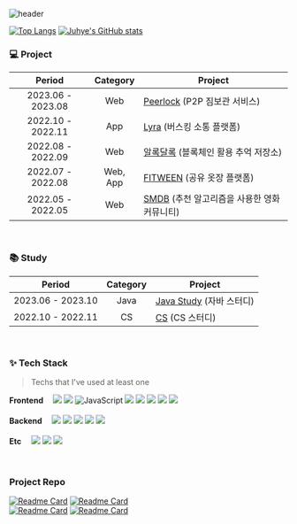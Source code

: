 ![header](https://capsule-render.vercel.app/api?type=rounded&color=auto&height=200&section=header&text=YoonJuhye💬&fontSize=90)

<!--
**YoonJuhye/YoonJuhye** is a ✨ _special_ ✨ repository because its `README.md` (this file) appears on your GitHub profile.

Here are some ideas to get you started:

- 🔭 I’m currently working on ...
- 🌱 I’m currently learning ...
- 👯 I’m looking to collaborate on ...
- 🤔 I’m looking for help with ...
- 💬 Ask me about ...
- 📫 How to reach me: ...
- 😄 Pronouns: ...
- ⚡ Fun fact: ...
-->
[![Top Langs](https://github-readme-stats.vercel.app/api/top-langs/?username=YoonJuhye)](https://github.com/YoonJuhye/github-readme-stats)
[![Juhye's GitHub stats](https://github-readme-stats.vercel.app/api?username=YoonJuhye&hide=stars,issues&count_private=true)](https://github.com/YoonJuhye/github-readme-stats)

### 💻 Project

|      Period       |       Category        | Project                                                      |
| :---------------: | :-------------------: | ------------------------------------------------------------ |
| 2023.06 - 2023.08 |          Web          | [Peerlock](https://github.com/FinTech-3/PeerLock) (P2P 짐보관 서비스) |
| 2022.10 - 2022.11 |          App          | [Lyra](https://github.com/YoonJuhye/Lyra) (버스킹 소통 플랫폼) |
| 2022.08 - 2022.09 |          Web          | [알록달록](https://github.com/YoonJuhye/ALDL) (블록체인 활용 추억 저장소) |
| 2022.07 - 2022.08 |        Web, App       | [FITWEEN](https://github.com/YoonJuhye/Fitween) (공유 옷장 플랫폼) |
| 2022.05 - 2022.05 |          Web          | [SMDB](https://github.com/YoonJuhye/SMDB) (추천 알고리즘을 사용한 영화 커뮤니티) |


<br />

### 📚 Study

|      Period       |       Category        | Project                                                      |
| :---------------: | :-------------------: | ------------------------------------------------------------ |
| 2023.06 - 2023.10 |          Java          | [Java Study](https://github.com/YoonJuhye/JavaStudy) (자바 스터디) |
| 2022.10 - 2022.11 |          CS          | [CS](https://github.com/YoonJuhye/CS-study) (CS 스터디) |


<br />

### ✨ Tech Stack

> Techs that I've used at least one
<p>
  <b>Frontend　</b>
  <img src="https://img.shields.io/badge/HTML-E34F26?style=flat-square&logo=HTML5&logoColor=white">
  <img src="https://img.shields.io/badge/CSS-1572B6?style=flat-square&logo=CSS3&logoColor=white">
  <img alt="JavaScript" src="https://img.shields.io/badge/JavaScript-F7DF1E?style=flat-square&logo=javascript&logoColor=black"/>
  <img src="https://img.shields.io/badge/React-61DAFB?style=flat-square&logo=React&logoColor=black">
  <img src="https://img.shields.io/badge/TypeScript-3178C6?style=flat-square&logo=typescript&logoColor=white"/>
  <img src="https://img.shields.io/badge/Next.js-000000?style=flat-square&logo=Next.js&logoColor=white"/>
  <img src="https://img.shields.io/badge/Tailwind%20CSS-06B6D4?style=flat-square&logo=TailwindCss&logoColor=white"/>
  <img src="https://img.shields.io/badge/recoil-black?style=flat-square&logoColor=white"/>
  <br /><br />
  <b>Backend　</b>
  <img src="https://img.shields.io/badge/JAVA-007396?style=flat-square&logo=java&logoColor=white">
  <img src="https://img.shields.io/badge/Spring-6DB33F?style=flat-square&logo=Spring&logoColor=white">
  <img src="https://img.shields.io/badge/Python-3776AB?style=flat-square&logo=Python&logoColor=white">
  <img src="https://img.shields.io/badge/Django-092E20?style=flat-square&logo=Django&logoColor=white">
  <img src="https://img.shields.io/badge/mysql-4479A1?style=flat-square&logo=mysql&logoColor=white">
  <br /><br />
  <b>Etc　</b>
  <img src="https://img.shields.io/badge/GitHub-181717?style=flat-square&logo=GitHub&logoColor=white">
  <img src="https://img.shields.io/badge/GitLab-FC6D26?style=flat-square&logo=GitLab&logoColor=white">
  <img src="https://img.shields.io/badge/Jira-0052CC?style=flat-square&logo=Jira&logoColor=white">
</p>

<br />

### Project Repo
[![Readme Card](https://github-readme-stats.vercel.app/api/pin/?username=YoonJuhye&repo=Lyra)](https://github.com/YoonJuhye/Lyra)
[![Readme Card](https://github-readme-stats.vercel.app/api/pin/?username=YoonJuhye&repo=ALDL)](https://github.com/YoonJuhye/ALDL)
<br />
[![Readme Card](https://github-readme-stats.vercel.app/api/pin/?username=YoonJuhye&repo=FITWEEN)](https://github.com/YoonJuhye/fitween)
[![Readme Card](https://github-readme-stats.vercel.app/api/pin/?username=FinTech-3&repo=Peerlock)](https://github.com/FinTech-3/PeerLock)
